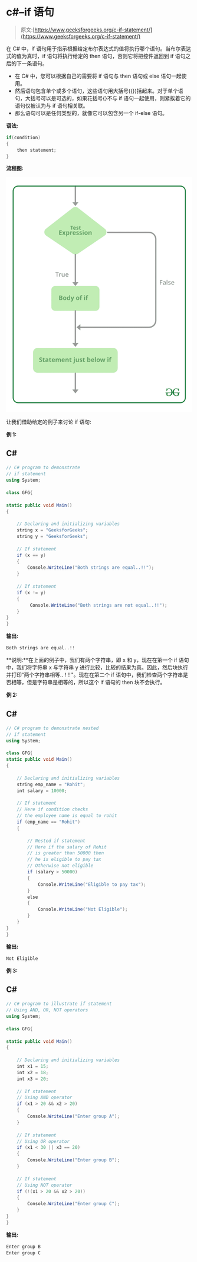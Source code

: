 # c#–if 语句

> 原文:[https://www.geeksforgeeks.org/c-if-statement/](https://www.geeksforgeeks.org/c-if-statement/)

在 C# 中，if 语句用于指示根据给定布尔表达式的值将执行哪个语句。当布尔表达式的值为真时，if 语句将执行给定的 then 语句，否则它将把控件返回到 if 语句之后的下一条语句。

*   在 C# 中，您可以根据自己的需要将 if 语句与 then 语句或 else 语句一起使用。
*   然后语句包含单个或多个语句，这些语句用大括号({})括起来。对于单个语句，大括号可以是可选的，如果花括号{}不与 if 语句一起使用，则紧挨着它的语句仅被认为与 if 语句相关联。
*   那么语句可以是任何类型的，就像它可以包含另一个 if-else 语句。

**语法:**

```cs
if(condition)
{
    then statement;
}

```

**流程图:**

![C#-if-Statement](img/c775c3adf603251dd214db13e5675164.png)

让我们借助给定的例子来讨论 if 语句:

**例 1:**

## C#

```cs
// C# program to demonstrate
// if statement
using System;

class GFG{

static public void Main()
{

    // Declaring and initializing variables
    string x = "GeeksforGeeks";
    string y = "GeeksforGeeks";

    // If statement
    if (x == y)
    {
        Console.WriteLine("Both strings are equal..!!");
    }

    // If statement
    if (x != y)
    {
         Console.WriteLine("Both strings are not equal..!!");
    }
}
}
```

**输出:**

```cs
Both strings are equal..!!

```

**说明:**在上面的例子中，我们有两个字符串，即 x 和 y，现在在第一个 if 语句中，我们将字符串 x 与字符串 y 进行比较，比较的结果为真。因此，然后块执行并打印“两个字符串相等..！! "。现在在第二个 if 语句中，我们检查两个字符串是否相等，但是字符串是相等的，所以这个 if 语句的 then 块不会执行。

**例 2:**

## C#

```cs
// C# program to demonstrate nested
// if statement 
using System;

class GFG{
static public void Main()
{

    // Declaring and initializing variables
    string emp_name = "Rohit";
    int salary = 10000;

    // If statement
    // Here if condition checks 
    // the employee name is equal to rohit
    if (emp_name == "Rohit")
    {

        // Nested if statement
        // Here if the salary of Rohit 
        // is greater than 50000 then 
        // he is eligible to pay tax
        // Otherwise not eligible
        if (salary > 50000)
        {
            Console.WriteLine("Eligible to pay tax");
        }
        else
        {
            Console.WriteLine("Not Eligible");
        }
    }
}
}
```

**输出:**

```cs
Not Eligible

```

**例 3:**

## C#

```cs
// C# program to illustrate if statement 
// Using AND, OR, NOT operators
using System;

class GFG{

static public void Main()
{

    // Declaring and initializing variables
    int x1 = 15;
    int x2 = 18;
    int x3 = 20;

    // If statement
    // Using AND operator
    if (x1 > 20 && x2 > 20)
    {
        Console.WriteLine("Enter group A");
    }

    // If statement
    // Using OR operator
    if (x1 < 30 || x3 == 20)
    {
        Console.WriteLine("Enter group B");
    }

    // If statement
    // Using NOT operator
    if (!(x1 > 20 && x2 > 20))
    {
        Console.WriteLine("Enter group C");
    }
}
}
```

**输出:**

```cs
Enter group B
Enter group C

```